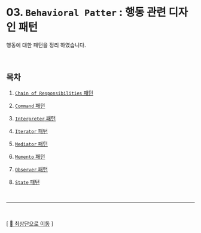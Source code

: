 # 03. ``Behavioral Patter`` : 행동 관련 디자인 패턴

행동에 대한 패턴을 정리 하였습니다.

<br/>

## 목차

1. [``Chain of Responsibilities`` 패턴](https://github.com/Chocobe/-Study-DesignPatter/tree/master/src/_03_BehavioralPattern/_03_01_ChainOfResponsibilities)

2. [``Command`` 패턴](https://github.com/Chocobe/-Study-DesignPatter/tree/master/src/_03_BehavioralPattern/_03_02_Command)

3. [``Interpreter`` 패턴](https://github.com/Chocobe/-Study-DesignPatter/tree/master/src/_03_BehavioralPattern/_03_03_Interpreter)

4. [``Iterator`` 패턴](https://github.com/Chocobe/-Study-DesignPatter/tree/master/src/_03_BehavioralPattern/_03_04_Iterator)

5. [``Mediator`` 패턴](https://github.com/Chocobe/-Study-DesignPatter/tree/master/src/_03_BehavioralPattern/_03_05_Mediator)

6. [``Memento`` 패턴](https://github.com/Chocobe/-Study-DesignPatter/tree/master/src/_03_BehavioralPattern/_03_06_Memento)

7. [``Observer`` 패턴](https://github.com/Chocobe/-Study-DesignPatter/tree/master/src/_03_BehavioralPattern/_03_07_Observer)

8. [``State`` 패턴](https://github.com/Chocobe/-Study-DesignPatter/tree/master/src/_03_BehavioralPattern/_03_08_State)



<br/>

<hr/><br/>



[ [🚀 최상단으로 이동](https://github.com/Chocobe/-Study-DesignPatter) ]
